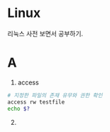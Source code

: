 # Linux
리눅스 사전 보면서 공부하기.  

# A
1. access
```bash
# 지정한 파일의 존재 유무와 권한 확인
access rw testfile
echo $?
```
2. 
